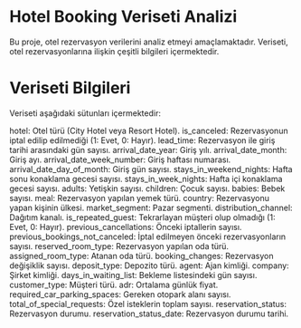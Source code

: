 # Hotel Booking Veriseti Analizi
Bu proje, otel rezervasyon verilerini analiz etmeyi amaçlamaktadır. Veriseti, otel rezervasyonlarına ilişkin çeşitli bilgileri içermektedir.

# Veriseti Bilgileri
Veriseti aşağıdaki sütunları içermektedir:

hotel: Otel türü (City Hotel veya Resort Hotel).
is_canceled: Rezervasyonun iptal edilip edilmediği (1: Evet, 0: Hayır).
lead_time: Rezervasyon ile giriş tarihi arasındaki gün sayısı.
arrival_date_year: Giriş yılı.
arrival_date_month: Giriş ayı.
arrival_date_week_number: Giriş haftası numarası.
arrival_date_day_of_month: Giriş gün sayısı.
stays_in_weekend_nights: Hafta sonu konaklama gecesi sayısı.
stays_in_week_nights: Hafta içi konaklama gecesi sayısı.
adults: Yetişkin sayısı.
children: Çocuk sayısı.
babies: Bebek sayısı.
meal: Rezervasyon yapılan yemek türü.
country: Rezervasyonu yapan kişinin ülkesi.
market_segment: Pazar segmenti.
distribution_channel: Dağıtım kanalı.
is_repeated_guest: Tekrarlayan müşteri olup olmadığı (1: Evet, 0: Hayır).
previous_cancellations: Önceki iptallerin sayısı.
previous_bookings_not_canceled: İptal edilmeyen önceki rezervasyonların sayısı.
reserved_room_type: Rezervasyon yapılan oda türü.
assigned_room_type: Atanan oda türü.
booking_changes: Rezervasyon değişiklik sayısı.
deposit_type: Depozito türü.
agent: Ajan kimliği.
company: Şirket kimliği.
days_in_waiting_list: Bekleme listesindeki gün sayısı.
customer_type: Müşteri türü.
adr: Ortalama günlük fiyat.
required_car_parking_spaces: Gereken otopark alanı sayısı.
total_of_special_requests: Özel isteklerin toplam sayısı.
reservation_status: Rezervasyon durumu.
reservation_status_date: Rezervasyon durumu tarihi.
